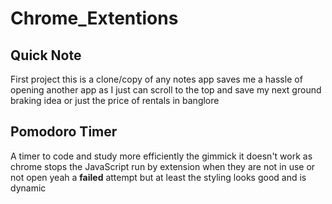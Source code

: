 # Chrome_Extentions

## Quick Note

First project this is a clone/copy of any notes app saves me a hassle of opening another app as I just can scroll to the top and save my next ground braking idea or just the price of rentals in banglore

## Pomodoro Timer

A timer to code and study more efficiently the gimmick it doesn't work as chrome stops the JavaScript run by extension when they are not in use or not open yeah a **failed** attempt but at least the styling looks good and is dynamic 